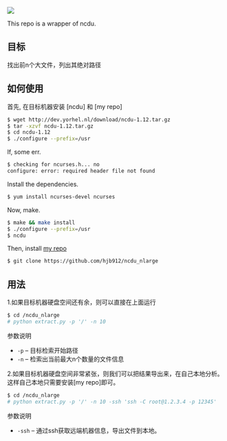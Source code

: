 ![](https://img.shields.io/badge/python-3.6.5-orange.svg)

This repo is a wrapper of ncdu.
## 目标

找出前n个大文件，列出其绝对路径

## 如何使用

首先, 在目标机器安装 [ncdu] 和 [my repo]

```bash
$ wget http://dev.yorhel.nl/download/ncdu-1.12.tar.gz
$ tar -xzvf ncdu-1.12.tar.gz
$ cd ncdu-1.12
$ ./configure --prefix=/usr
```

If, some err.

```bash
$ checking for ncurses.h... no
configure: error: required header file not found
```

Install the dependencies.

```bash
$ yum install ncurses-devel ncurses
```

Now, make.

```bash
$ make && make install
$ ./configure --prefix=/usr
$ ncdu
```
Then, install [my repo](https://github.com/hjb912/ncdu_nlarge.git)

```bash
$ git clone https://github.com/hjb912/ncdu_nlarge
```



## 用法

1.如果目标机器硬盘空间还有余，则可以直接在上面运行

```bash
$ cd /ncdu_nlarge
# python extract.py -p '/' -n 10
```

参数说明

- `-p` – 目标检索开始路径
- `-n` – 检索出当前最大n个数量的文件信息


2.如果目标机器硬盘空间非常紧张，则我们可以把结果导出来，在自己本地分析。
这样自己本地只需要安装[my repo]即可。

```bash
$ cd /ncdu_nlarge
# python extract.py -p '/' -n 10 -ssh 'ssh -C root@1.2.3.4 -p 12345'
```

参数说明

- `-ssh` – 通过ssh获取远端机器信息，导出文件到本地。

